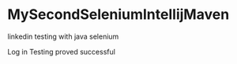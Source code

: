 # MySecondSeleniumIntellijMaven
linkedin testing with java selenium

Log in Testing proved successful
